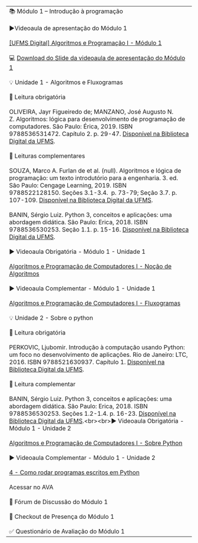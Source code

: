 |                                                                                                                                                                                                                                                                                                                                                                                                                                                                                                                                                                                                                                                                                                                                                                                                                                                                                                                                                                                                                                                                                                                                                                                                                                                                                                                                                                                                                                                                                                                                                                                                                                                                                                                                                                                                                                                                                                                                                                                                                                                                                                                                                                                                                                                                                                                                                                                                                                                                                                                                                                                                                                                                                                                                                                                                                                                                                                                                                                                                                                                                                                                                                                                                                                                                                                                                                                                                                                                                                                                                                                                                                                                                                                                                                                                                                                                                                                                                                    |
| -------------------------------------------------------------------------------------------------------------------------------------------------------------------------------------------------------------------------------------------------------------------------------------------------------------------------------------------------------------------------------------------------------------------------------------------------------------------------------------------------------------------------------------------------------------------------------------------------------------------------------------------------------------------------------------------------------------------------------------------------------------------------------------------------------------------------------------------------------------------------------------------------------------------------------------------------------------------------------------------------------------------------------------------------------------------------------------------------------------------------------------------------------------------------------------------------------------------------------------------------------------------------------------------------------------------------------------------------------------------------------------------------------------------------------------------------------------------------------------------------------------------------------------------------------------------------------------------------------------------------------------------------------------------------------------------------------------------------------------------------------------------------------------------------------------------------------------------------------------------------------------------------------------------------------------------------------------------------------------------------------------------------------------------------------------------------------------------------------------------------------------------------------------------------------------------------------------------------------------------------------------------------------------------------------------------------------------------------------------------------------------------------------------------------------------------------------------------------------------------------------------------------------------------------------------------------------------------------------------------------------------------------------------------------------------------------------------------------------------------------------------------------------------------------------------------------------------------------------------------------------------------------------------------------------------------------------------------------------------------------------------------------------------------------------------------------------------------------------------------------------------------------------------------------------------------------------------------------------------------------------------------------------------------------------------------------------------------------------------------------------------------------------------------------------------------------------------------------------------------------------------------------------------------------------------------------------------------------------------------------------------------------------------------------------------------------------------------------------------------------------------------------------------------------------------------------------------------------------------------------------------------------------------------------------------------------- |
| 📚 Módulo 1 – Introdução à programação<br><br>▶️Videoaula de apresentação do Módulo 1<br><br>[[UFMS Digital] Algoritmos e Programação I - Módulo 1](https://www.google.com/url?q=https://youtu.be/pSkp3DSe5Bo&sa=D&source=editors&ust=1723382345998383&usg=AOvVaw3W_ZvsmGm1nbbR1jCufXe9)<br><br>💻 [Download do Slide da videoaula de apresentação do Módulo 1](https://www.google.com/url?q=https://docs.google.com/presentation/d/1aS4c0Mgfpn8B9TggHWMIyQF33qklCk4Aj7lzQidVruQ/export/pdf&sa=D&source=editors&ust=1723382345998917&usg=AOvVaw3TM0fryEKY3PhaISyEcOjD)<br><br>💡 Unidade 1 - Algoritmos e Fluxogramas<br><br>📕 Leitura obrigatória<br><br>OLIVEIRA, Jayr Figueiredo de; MANZANO, José Augusto N. Z. Algoritmos: lógica para desenvolvimento de programação de computadores. São Paulo: Érica, 2019. ISBN 9788536531472. Capítulo 2. p. 29-47. [Disponível na Biblioteca Digital da UFMS](https://www.google.com/url?q=https://pergamum.ufms.br/&sa=D&source=editors&ust=1723382345999995&usg=AOvVaw2opuKAYB7gkzKUdoXezwQw).<br><br>📗 Leituras complementares<br><br>SOUZA, Marco A. Furlan de et al. (null). Algoritmos e lógica de programação: um texto introdutório para a engenharia. 3. ed. São Paulo: Cengage Learning, 2019. ISBN 9788522128150. Seções 3.1-3.4.  p. 73-79; Seção 3.7. p. 107-109. [Disponível na Biblioteca Digital da UFMS](https://www.google.com/url?q=https://pergamum.ufms.br/&sa=D&source=editors&ust=1723382346000898&usg=AOvVaw1qE9QGOfCIx_IUN6B0dTip).<br><br>BANIN, Sérgio Luiz. Python 3, conceitos e aplicações: uma abordagem didática. São Paulo: Erica, 2018. ISBN 9788536530253. Seção 1.1. p. 15-16. [Disponível na Biblioteca Digital da UFMS](https://www.google.com/url?q=https://pergamum.ufms.br/&sa=D&source=editors&ust=1723382346001447&usg=AOvVaw1TyRhsjKlKpNwN1twp0lu2).<br><br>▶️ Videoaula Obrigatória - Módulo 1 - Unidade 1<br><br>[Algoritmos e Programação de Computadores I - Noção de Algoritmos](https://www.google.com/url?q=https://www.youtube.com/watch?v%3DMQMm7JuCJCc&sa=D&source=editors&ust=1723382346002027&usg=AOvVaw2UtkN0LuPfDxoYgeqEkzrK)<br><br>▶️ Videoaula Complementar - Módulo 1 - Unidade 1<br><br>[Algoritmos e Programação de Computadores I - Fluxogramas](https://www.google.com/url?q=https://www.youtube.com/watch?v%3Dd54piSlu4zs&sa=D&source=editors&ust=1723382346002595&usg=AOvVaw18mZ9LnbvCp0CKqtUCFh-J) <br><br>💡 Unidade 2 - Sobre o python<br><br>📕 Leitura obrigatória<br><br>PERKOVIC, Ljubomir. Introdução à computação usando Python: um foco no desenvolvimento de aplicações. Rio de Janeiro: LTC, 2016. ISBN 9788521630937. Capítulo 1. [Disponível na Biblioteca Digital da UFMS](https://www.google.com/url?q=https://pergamum.ufms.br/&sa=D&source=editors&ust=1723382346003584&usg=AOvVaw16-d5mTHLJw6oqNc_HFla4).<br><br>📗 Leitura complementar<br><br>BANIN, Sérgio Luiz. Python 3, conceitos e aplicações: uma abordagem didática. São Paulo: Erica, 2018. ISBN 9788536530253. Seções 1.2-1.4. p. 16-23. [Disponível na Biblioteca Digital da UFMS](https://www.google.com/url?q=https://pergamum.ufms.br/&sa=D&source=editors&ust=1723382346004455&usg=AOvVaw343bD2WIG_kAAs96SDWIX_).<br><br>▶️ Videoaula Obrigatória - Módulo 1 - Unidade 2<br><br>[Algoritmos e Programação de Computadores I - Sobre Python](https://www.google.com/url?q=https://www.youtube.com/watch?v%3DsBZUFk243n4%26t%3D402s&sa=D&source=editors&ust=1723382346005024&usg=AOvVaw1XDxF4igHvtW17xheeqghR)<br><br>▶️ Videoaula Complementar - Módulo 1 - Unidade 2<br><br>[4 - Como rodar programas escritos em Python](https://www.google.com/url?q=https://youtu.be/fuqt2483feo?si%3D9B0iV7Wl5MXcPj3x&sa=D&source=editors&ust=1723382346005773&usg=AOvVaw0zDRhwXhFNlDA9yEdpDwzQ) <br><br>Acessar no AVA<br><br>💬 Fórum de Discussão do Módulo 1<br><br>📍 Checkout de Presença do Módulo 1<br><br>✅ Questionário de Avaliação do Módulo 1 |
